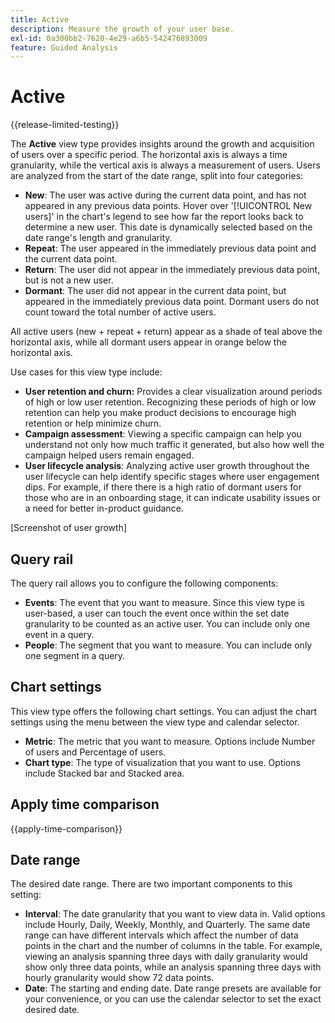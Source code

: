 ```yaml
---
title: Active
description: Measure the growth of your user base.
exl-id: 0a300bb2-7620-4e29-a6b5-542476893009
feature: Guided Analysis
---
```

# Active

{{release-limited-testing}}

The **Active** view type provides insights around the growth and acquisition of users over a specific period. The horizontal axis is always a time granularity, while the vertical axis is always a measurement of users. Users are analyzed from the start of the date range, split into four categories:

* **New**: The user was active during the current data point, and has not appeared in any previous data points. Hover over '[!UICONTROL New users]' in the chart's legend to see how far the report looks back to determine a new user. This date is dynamically selected based on the date range's length and granularity.
* **Repeat**: The user appeared in the immediately previous data point and the current data point.
* **Return**: The user did not appear in the immediately previous data point, but is not a new user.
* **Dormant**: The user did not appear in the current data point, but appeared in the immediately previous data point. Dormant users do not count toward the total number of active users.

All active users (new + repeat + return) appear as a shade of teal above the horizontal axis, while all dormant users appear in orange below the horizontal axis.

Use cases for this view type include:

* **User retention and churn:** Provides a clear visualization around periods of high or low user retention. Recognizing these periods of high or low retention can help you make product decisions to encourage high retention or help minimize churn.
* **Campaign assessment**: Viewing a specific campaign can help you understand not only how much traffic it generated, but also how well the campaign helped users remain engaged.
* **User lifecycle analysis**: Analyzing active user growth throughout the user lifecycle can help identify specific stages where user engagement dips. For example, if there there is a high ratio of dormant users for those who are in an onboarding stage, it can indicate usability issues or a need for better in-product guidance.

[Screenshot of user growth]

## Query rail

The query rail allows you to configure the following components:

* **Events**: The event that you want to measure. Since this view type is user-based, a user can touch the event once within the set date granularity to be counted as an active user. You can include only one event in a query.
* **People**: The segment that you want to measure. You can include only one segment in a query.

## Chart settings

This view type offers the following chart settings. You can adjust the chart settings using the menu between the view type and calendar selector.

* **Metric**: The metric that you want to measure. Options include Number of users and Percentage of users.
* **Chart type**: The type of visualization that you want to use. Options include Stacked bar and Stacked area.

## Apply time comparison

{{apply-time-comparison}}

## Date range

The desired date range. There are two important components to this setting:

* **Interval**: The date granularity that you want to view data in. Valid options include Hourly, Daily, Weekly, Monthly, and Quarterly. The same date range can have different intervals which affect the number of data points in the chart and the number of columns in the table. For example, viewing an analysis spanning three days with daily granularity would show only three data points, while an analysis spanning three days with hourly granularity would show 72 data points.
* **Date**: The starting and ending date. Date range presets are available for your convenience, or you can use the calendar selector to set the exact desired date.

